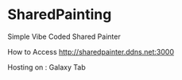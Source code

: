# SharedPainting
Simple Vibe Coded Shared Painter

How to Access
http://sharedpainter.ddns.net:3000

Hosting on : Galaxy Tab